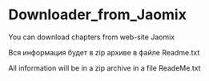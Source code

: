 # Downloader_from_Jaomix
You can download chapters from web-site Jaomix

Вся информация будет в zip архиве в файле Readme.txt

All information will be in a zip archive in a file ReadeMe.txt
